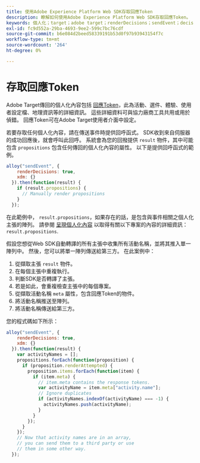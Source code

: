 ```yaml
---
title: 使用Adobe Experience Platform Web SDK存取回應Token
description: 瞭解如何使用Adobe Experience Platform Web SDK存取回應Token。
keywords: 個人化；target；adobe target；renderDecisions；sendEvent；decisionScopes；result.decisions，回應Token；
exl-id: fc9d552a-29ba-4693-9ee2-599c7bc76cdf
source-git-commit: b6e084d2beed58339191b53d0f97b93943154f7c
workflow-type: tm+mt
source-wordcount: '264'
ht-degree: 0%

---
```


# 存取回應Token

Adobe Target傳回的個人化內容包括 [回應Token](https://experienceleague.adobe.com/docs/target/using/administer/response-tokens.html)，此為活動、選件、體驗、使用者設定檔、地理資訊等的詳細資訊。 這些詳細資料可與協力廠商工具共用或用於偵錯。 回應Token可在Adobe Target使用者介面中設定。

若要存取任何個人化內容，請在傳送事件時提供回呼函式。 SDK收到來自伺服器的成功回應後，就會呼叫此回呼。 系統會為您的回撥提供 `result` 物件，其中可能包含 `propositions` 包含任何傳回的個人化內容的屬性。 以下是提供回呼函式的範例。

```javascript
alloy("sendEvent", {
    renderDecisions: true,
    xdm: {}
  }).then(function(result) {
    if (result.propositions) {
      // Manually render propositions
    }
  });
```

在此範例中， `result.propositions`，如果存在的話，是包含與事件相關之個人化主張的陣列。 請參閱 [呈現個人化內容](../rendering-personalization-content.md) 以取得有關以下專案的內容的詳細資訊： `result.propositions`.

假設您想從Web SDK自動轉譯的所有主張中收集所有活動名稱，並將其推入單一陣列中。 然後，您可以將單一陣列傳送給第三方。 在此案例中：

1. 從擷取主張 `result` 物件。
1. 在每個主張中重複執行。
1. 判斷SDK是否轉譯了主張。
1. 若是如此，會重複檢查主張中的每個專案。
1. 從擷取活動名稱 `meta` 屬性，包含回應Token的物件。
1. 將活動名稱推送至陣列。
1. 將活動名稱傳送給第三方。

您的程式碼如下所示：

```javascript
alloy("sendEvent", {
    renderDecisions: true,
    xdm: {}
  }).then(function(result) {
    var activityNames = [];
    propositions.forEach(function(proposition) {
      if (proposition.renderAttempted) {
        proposition.items.forEach(function(item) {
          if (item.meta) {
            // item.meta contains the response tokens.
            var activityName = item.meta["activity.name"];
            // Ignore duplicates
            if (activityNames.indexOf(activityName) === -1) {
              activityNames.push(activityName);
            }
          }
        });
      }
    });
    // Now that activity names are in an array,
    // you can send them to a third party or use
    // them in some other way.
  });
```
